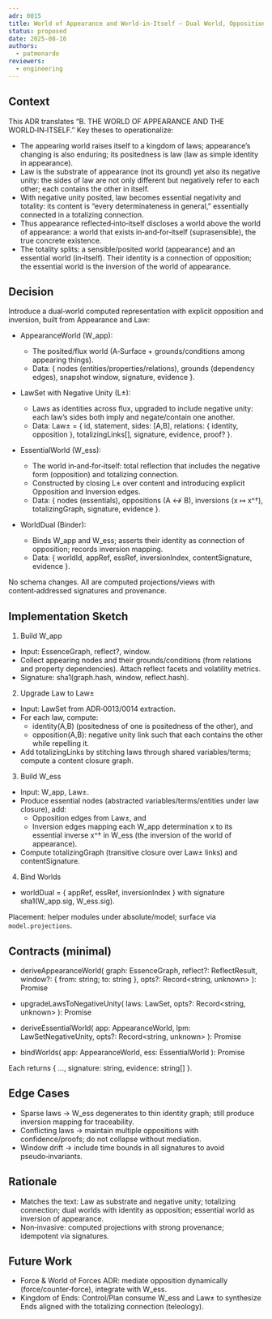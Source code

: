 ```yaml
---
adr: 0015
title: World of Appearance and World‑in‑Itself — Dual World, Opposition, and Inversion
status: proposed
date: 2025-08-16
authors:
  - patmonardo
reviewers:
  - engineering
---
```


## Context

This ADR translates “B. THE WORLD OF APPEARANCE AND THE WORLD‑IN‑ITSELF.”
Key theses to operationalize:
- The appearing world raises itself to a kingdom of laws; appearance’s changing is also enduring; its positedness is law (law as simple identity in appearance).
- Law is the substrate of appearance (not its ground) yet also its negative unity: the sides of law are not only different but negatively refer to each other; each contains the other in itself.
- With negative unity posited, law becomes essential negativity and totality: its content is “every determinateness in general,” essentially connected in a totalizing connection.
- Thus appearance reflected‑into‑itself discloses a world above the world of appearance: a world that exists in‑and‑for‑itself (suprasensible), the true concrete existence.
- The totality splits: a sensible/posited world (appearance) and an essential world (in‑itself). Their identity is a connection of opposition; the essential world is the inversion of the world of appearance.

## Decision

Introduce a dual‑world computed representation with explicit opposition and inversion, built from Appearance and Law:

- AppearanceWorld (W_app):
  - The posited/flux world (A‑Surface + grounds/conditions among appearing things).
  - Data: { nodes (entities/properties/relations), grounds (dependency edges), snapshot window, signature, evidence }.

- LawSet with Negative Unity (L±):
  - Laws as identities across flux, upgraded to include negative unity: each law’s sides both imply and negate/contain one another.
  - Data: Law± = { id, statement, sides: [A,B], relations: { identity, opposition }, totalizingLinks[], signature, evidence, proof? }.

- EssentialWorld (W_ess):
  - The world in‑and‑for‑itself: total reflection that includes the negative form (opposition) and totalizing connection.
  - Constructed by closing L± over content and introducing explicit Opposition and Inversion edges.
  - Data: { nodes (essentials), oppositions (A ↮ B), inversions (x ↦ x^†), totalizingGraph, signature, evidence }.

- WorldDual (Binder):
  - Binds W_app and W_ess; asserts their identity as connection of opposition; records inversion mapping.
  - Data: { worldId, appRef, essRef, inversionIndex, contentSignature, evidence }.

No schema changes. All are computed projections/views with content‑addressed signatures and provenance.

## Implementation Sketch

1) Build W_app
- Input: EssenceGraph, reflect?, window.
- Collect appearing nodes and their grounds/conditions (from relations and property dependencies). Attach reflect facets and volatility metrics.
- Signature: sha1(graph.hash, window, reflect.hash).

2) Upgrade Law to Law±
- Input: LawSet from ADR‑0013/0014 extraction.
- For each law, compute:
  - identity(A,B) (positedness of one is positedness of the other), and
  - opposition(A,B): negative unity link such that each contains the other while repelling it.
- Add totalizingLinks by stitching laws through shared variables/terms; compute a content closure graph.

3) Build W_ess
- Input: W_app, Law±.
- Produce essential nodes (abstracted variables/terms/entities under law closure), add:
  - Opposition edges from Law±, and
  - Inversion edges mapping each W_app determination x to its essential inverse x^† in W_ess (the inversion of the world of appearance).
- Compute totalizingGraph (transitive closure over Law± links) and contentSignature.

4) Bind Worlds
- worldDual = { appRef, essRef, inversionIndex } with signature sha1(W_app.sig, W_ess.sig).

Placement: helper modules under absolute/model; surface via `model.projections`.

## Contracts (minimal)

- deriveAppearanceWorld(
  graph: EssenceGraph,
  reflect?: ReflectResult,
  window?: { from: string; to: string },
  opts?: Record<string, unknown>
): Promise<AppearanceWorld>

- upgradeLawsToNegativeUnity(
  laws: LawSet,
  opts?: Record<string, unknown>
): Promise<LawSetNegativeUnity>

- deriveEssentialWorld(
  app: AppearanceWorld,
  lpm: LawSetNegativeUnity,
  opts?: Record<string, unknown>
): Promise<EssentialWorld>

- bindWorlds(
  app: AppearanceWorld,
  ess: EssentialWorld
): Promise<WorldDual>

Each returns { …, signature: string, evidence: string[] }.

## Edge Cases
- Sparse laws → W_ess degenerates to thin identity graph; still produce inversion mapping for traceability.
- Conflicting laws → maintain multiple oppositions with confidence/proofs; do not collapse without mediation.
- Window drift → include time bounds in all signatures to avoid pseudo‑invariants.

## Rationale

- Matches the text: Law as substrate and negative unity; totalizing connection; dual worlds with identity as opposition; essential world as inversion of appearance.
- Non‑invasive: computed projections with strong provenance; idempotent via signatures.

## Future Work
- Force & World of Forces ADR: mediate opposition dynamically (force/counter‑force), integrate with W_ess.
- Kingdom of Ends: Control/Plan consume W_ess and Law± to synthesize Ends aligned with the totalizing connection (teleology).
